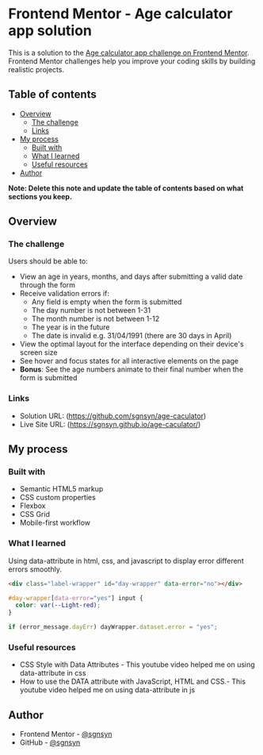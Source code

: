 # Frontend Mentor - Age calculator app solution

This is a solution to the [Age calculator app challenge on Frontend Mentor](https://www.frontendmentor.io/challenges/age-calculator-app-dF9DFFpj-Q). Frontend Mentor challenges help you improve your coding skills by building realistic projects.

## Table of contents

- [Overview](#overview)
  - [The challenge](#the-challenge)
  - [Links](#links)
- [My process](#my-process)
  - [Built with](#built-with)
  - [What I learned](#what-i-learned)
  - [Useful resources](#useful-resources)
- [Author](#author)

**Note: Delete this note and update the table of contents based on what sections you keep.**

## Overview

### The challenge

Users should be able to:

- View an age in years, months, and days after submitting a valid date through the form
- Receive validation errors if:
  - Any field is empty when the form is submitted
  - The day number is not between 1-31
  - The month number is not between 1-12
  - The year is in the future
  - The date is invalid e.g. 31/04/1991 (there are 30 days in April)
- View the optimal layout for the interface depending on their device's screen size
- See hover and focus states for all interactive elements on the page
- **Bonus**: See the age numbers animate to their final number when the form is submitted

### Links

- Solution URL: (https://github.com/sgnsyn/age-caculator)
- Live Site URL: (https://sgnsyn.github.io/age-caculator/)

## My process

### Built with

- Semantic HTML5 markup
- CSS custom properties
- Flexbox
- CSS Grid
- Mobile-first workflow

### What I learned

Using data-attribute in html, css, and javascript to display error different errors smoothly.

```html
<div class="label-wrapper" id="day-wrapper" data-error="no"></div>
```

```css
#day-wrapper[data-error="yes"] input {
  color: var(--Light-red);
}
```

```js
if (error_message.dayErr) dayWrapper.dataset.error = "yes";
```

### Useful resources

- CSS Style with Data Attributes - This youtube video helped me on using data-attribute in css
- How to use the DATA attribute with JavaScript, HTML and CSS.- This youtube video helped me on using data-attribute in js

## Author

- Frontend Mentor - [@sgnsyn](https://www.frontendmentor.io/profile/sgnsyn)
- GitHub - [@sgnsyn](https://github.com/sgnsyn)
